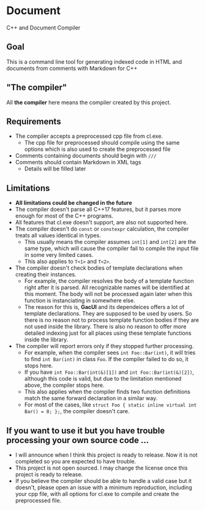 # Document
C++ and Document Compiler

## Goal
This is a command line tool for generating indexed code in HTML and documents from comments with Markdown for C++

## "The compiler"
All **the compiler** here means the compiler created by this project.

## Requirements
- The compiler accepts a preprocessed cpp file from cl.exe.
  - The cpp file for preprocessed should compile using the same options which is also used to create the preprocessed file
- Comments containing documents should begin with `///`
- Comments should contain Markdown in XML tags
  - Details will be filled later

## Limitations
- **All limitations could be changed in the future**
- The compiler doesn't parse all C++17 features, but it parses more enough for most of the C++ programs.
- All features that cl.exe doesn't support, are also not supported here.
- The compiler doesn't do `const` or `constexpr` calculation, the compiler treats all values identical in types.
  - This usually means the compiler assumes `int[1]` and `int[2]` are the same type, which will cause the compiler fail to compile the input file in some very limited cases.
  - This also applies to `T<1>` and `T<2>`.
- The compiler doesn't check bodies of template declarations when creating their instances.
  - For example, the compiler resolves the body of a template function right after it is parsed. All recognizable names will be identified at this moment. The body will not be processed again later when this function is instanciating in somewhere else.
  - The reason for this is, **GacUI** and its dependeices offers a lot of template declarations. They are supposed to be used by users. So there is no reason not to process template function bodies if they are not used inside the library. There is also no reason to offer more detailed indexing just for all places using these template functions inside the library.
- The compiler will report errors only if they stopped further processing.
  - For example, when the compiler sees `int Foo::Bar(int)`, it will tries to find `int Bar(int)` in class `Foo`. If the compiler failed to do so, it stops here.
  - If you have `int Foo::Bar(int(&)[1])` and `int Foo::Bar(int(&)[2])`, although this code is valid, but due to the limitation mentioned above, the compiler stops here.
  - This also applies when the compiler finds two function definitions match the same forward declaration in a similar way.
  - For most of the cases, like `struct Foo { static inline virtual int Bar() = 0; };`, the compiler doesn't care.

## If you want to use it but you have trouble processing your own source code ...
- I will announce when I think this project is ready to release. Now it is not completed so you are expected to have trouble.
- This project is not open sourced. I may change the license once this project is ready to release.
- If you believe the compiler should be able to handle a valid case but it doesn't, please open an issue with a minimum reproduction, including your cpp file, with all options for cl.exe to compile and create the preprocessed file.
